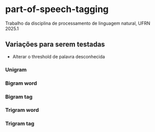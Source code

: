 # part-of-speech-tagging
Trabalho da disciplina de processamento de linguagem natural, UFRN 2025.1

## Variações para serem testadas
- Alterar o threshold de palavra desconhecida
### Unigram

### Bigram word

### Bigram tag

### Trigram word

### Trigram tag